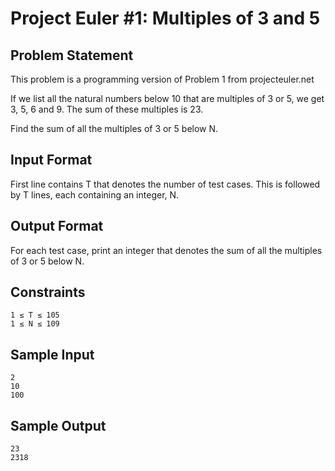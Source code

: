 # Project Euler #1: Multiples of 3 and 5

## Problem Statement

This problem is a programming version of Problem 1 from projecteuler.net

If we list all the natural numbers below 10 that are multiples of 3 or 5, we get 3, 5, 6 and 9. The sum of these multiples is 23.

Find the sum of all the multiples of 3 or 5 below N.

## Input Format
First line contains T that denotes the number of test cases. This is followed by T lines, each containing an integer, N.

## Output Format
For each test case, print an integer that denotes the sum of all the multiples of 3 or 5 below N.

## Constraints
```
1 ≤ T ≤ 105
1 ≤ N ≤ 109
```
## Sample Input
```
2
10
100
```
## Sample Output
```
23
2318
```
